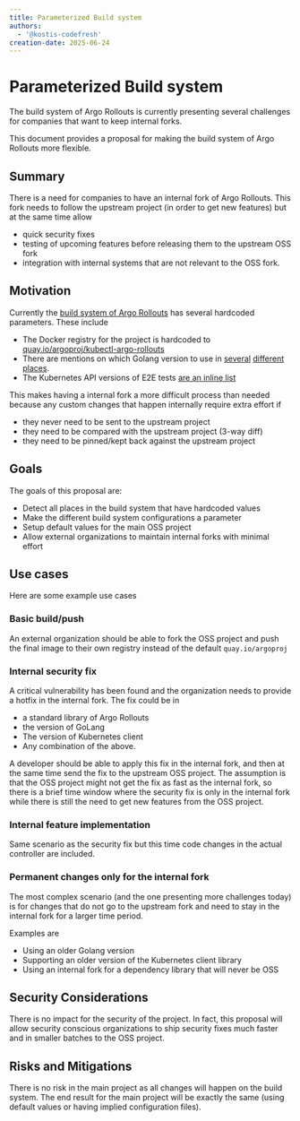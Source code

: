 ```yaml
---
title: Parameterized Build system
authors:
  - '@kostis-codefresh'
creation-date: 2025-06-24
---
```


# Parameterized Build system

The build system of Argo Rollouts is currently presenting several challenges for companies that want to keep 
internal forks.

This document provides a proposal for making the build system of Argo Rollouts more flexible.

## Summary

There is a need for companies to have an internal fork of Argo Rollouts. This fork needs to follow the upstream project (in order to get new features) but at the same time
allow

- quick security fixes 
- testing of upcoming features before releasing them to the upstream OSS fork
- integration with internal systems that are not relevant to the OSS fork.

## Motivation

Currently the [build system of Argo Rollouts](https://github.com/argoproj/argo-rollouts/tree/master/.github/workflows) has several hardcoded parameters. These include

- The Docker registry for the project is hardcoded to [quay.io/argoproj/kubectl-argo-rollouts](https://github.com/argoproj/argo-rollouts/blob/master/.github/workflows/docker-publish.yml#L44)
- There are mentions on which Golang version to use in [several](https://github.com/argoproj/argo-rollouts/blob/master/.github/workflows/testing.yaml#L96) [different](https://github.com/argoproj/argo-rollouts/blob/master/.github/workflows/docker-publish.yml#L70) [places](https://github.com/argoproj/argo-rollouts/blob/master/.github/workflows/go.yml#L12).
- The Kubernetes API versions of E2E tests [are an inline list](https://github.com/argoproj/argo-rollouts/blob/master/.github/workflows/testing.yaml#L82)

This makes having a internal fork a more difficult process than needed because any custom changes that happen internally require extra effort if

- they never need to be sent to the upstream project 
- they need to be compared with the upstream project (3-way diff)
- they need to be pinned/kept back against the upstream project



## Goals

The goals of this proposal are:

- Detect all places in the build system that have hardcoded values
- Make the different build system configurations a parameter
- Setup default values for the main OSS project
- Allow external organizations to maintain internal forks with minimal effort


## Use cases

Here are some example use cases

### Basic build/push

An external organization should be able to fork the OSS project and push the final image to their own registry instead of the default `quay.io/argoproj`

### Internal security fix

A critical vulnerability has been found and the organization needs to provide a hotfix in the internal fork. The fix could be in

- a standard library of Argo Rollouts
- the version of GoLang
- The version of Kubernetes client
- Any combination of the above.

A developer should be able to apply this fix in the internal fork, and then at the same time send the fix to the upstream OSS project. The assumption is that the OSS
project might not get the fix as fast as the internal fork, so there is a brief time window where the security fix is only in the internal fork while there is still the need
to get new features from the OSS project.

### Internal feature implementation

Same scenario as the security fix but this time code changes in the actual controller are included.

### Permanent changes only for the internal fork

The most complex scenario (and the one presenting more challenges today) is for changes that do not go to the upstream fork and need to stay
in the internal fork for a larger time period.

Examples are

- Using an older Golang version
- Supporting an older version of the Kubernetes client library
- Using an internal fork for a dependency library that will never be OSS


## Security Considerations

There is no impact for the security of the project. In fact, this proposal will allow security conscious organizations to ship security fixes much faster
and in smaller batches to the OSS project.

## Risks and Mitigations

There is no risk in the main project as all changes will happen on the build system. The end result for the main project will be exactly the same
(using default values or having implied configuration files).


